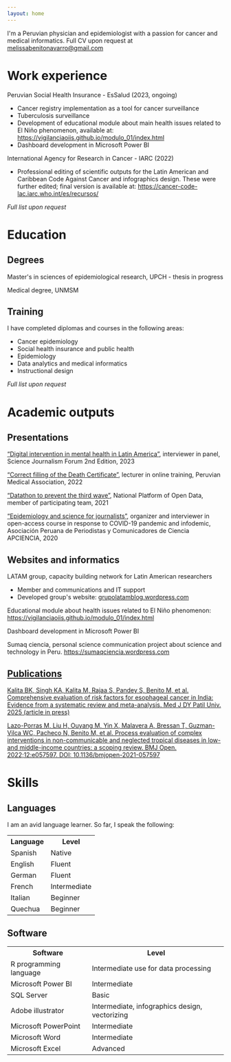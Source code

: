 ```yaml
---
layout: home
---
```


<html>
<body>
<p>I'm a Peruvian physician and epidemiologist with a passion for cancer and medical informatics. Full CV upon request at <a href="melissabenitonavarro@gmail.com" target="_blank">melissabenitonavarro@gmail.com</a></p>
<h1>Work experience</h1>
<p>Peruvian Social Health Insurance - EsSalud (2023, ongoing)</p>
<ul>
  <li>Cancer registry implementation as a tool for cancer surveillance</li>
  <li>Tuberculosis surveillance</li>
  <li>Development of educational module about main health issues related to El Niño phenomenon, available at: <a href="https://vigilanciaoiis.github.io/modulo_01/index.html" target="_blank">https://vigilanciaoiis.github.io/modulo_01/index.html</a></li>
  <li>Dashboard development in Microsoft Power BI</li>
</ul>
<p>International Agency for Research in Cancer - IARC (2022)</p>
<ul>
  <li>Professional editing of scientific outputs for the Latin American and Caribbean Code Against Cancer and infographics design. These were further edited; final version is available at: <a href="https://cancer-code-lac.iarc.who.int/es/recursos/" target="_blank">https://cancer-code-lac.iarc.who.int/es/recursos/</a></li>
</ul>
<p><i>Full list upon request</i></p>
<h1>Education</h1>
<h2>Degrees</h2>
<p>Master's in sciences of epidemiological research, UPCH - thesis in progress</p>
<p>Medical degree, UNMSM</p>
<h2>Training</h2>
<p>I have completed diplomas and courses in the following areas:</p>
<ul>
  <li>Cancer epidemiology</li>
  <li>Social health insurance and public health</li>
  <li>Epidemiology</li>
  <li>Data analytics and medical informatics</li>
  <li>Instructional design</li>
</ul>
<p><i>Full list upon request</i></p>
<h1>Academic outputs</h1>
<h2>Presentations</h2>
<p><a href="https://sciencejf.com/slots/digital-intervention-in-mental-health-in-latin-america/" target="_blank">“Digital intervention in mental health in Latin America”</a>, interviewer in panel, Science Journalism Forum 2nd Edition, 2023</p>
<p><a href="https://fb.watch/xLg2uaVsvF/" target="_blank">“Correct filling of the Death Certificate”</a>, lecturer in online training, Peruvian Medical Association, 2022</p>
<p><a href="https://www.gob.pe/es/i/2142975" target="_blank">“Datathon to prevent the third wave”</a>, National Platform of Open Data, member of participating team, 2021</p>
<p><a href="https://apcienciaperu.wordpress.com/curso-de-epidemiologia-y-ciencias-para-periodistas/" target="_blank">“Epidemiology and science for journalists”</a>, organizer and interviewer in open-access course in response to COVID-19 pandemic and infodemic, Asociación Peruana de Periodistas y Comunicadores de Ciencia APCIENCIA, 2020</p>
<h2>Websites and informatics</h2>
<p>LATAM group, capacity building network for Latin American researchers</p>
<ul>
  <li>Member and communications and IT support</li>
  <li>Developed group's website: <a href="grupolatamblog.wordpress.com" target="_blank">grupolatamblog.wordpress.com</a></li>
</ul>
<p>Educational module about health issues related to El Niño phenomenon: <a href="https://vigilanciaoiis.github.io/modulo_01/index.html" target="_blank">https://vigilanciaoiis.github.io/modulo_01/index.html</a></p>
<p>Dashboard development in Microsoft Power BI</p>
<p>Sumaq ciencia, personal science communication project about science and technology in Peru. <a href="https://sumaqciencia.wordpress.com" target="_blank">https://sumaqciencia.wordpress.com</p>
<h2>Publications</h2>
<p>Kalita BK, Singh KA, Kalita M, Rajaa S, Pandey S, Benito M, et al. Comprehensive evaluation of risk factors for esophageal cancer in India: Evidence from a systematic review and meta-analysis. Med J DY Patil Univ. 2025 (article in press)</p>
<p>Lazo-Porras M, Liu H, Ouyang M, Yin X, Malavera A, Bressan T, Guzman-Vilca WC, Pacheco N, Benito M, et al. Process evaluation of complex interventions in non-communicable and neglected tropical diseases in low- and middle-income countries: a scoping review. BMJ Open. 2022;12:e057597. DOI: <a href=" https://bmjopen.bmj.com/content/12/9/e057597" target="_blank">10.1136/bmjopen-2021-057597</a></p>
<h1>Skills</h1>
<h2>Languages</h2>
<p>I am an avid language learner. So far, I speak the following:</p>
<table>
  <tr>
    <th>Language</th>
    <th>Level</th>
  </tr>
  <tr>
    <td>Spanish</td>
    <td>Native</td>
  </tr>
  <tr>
    <td>English</td>
    <td>Fluent</td>
  </tr>
  <tr>
    <td>German</td>
    <td>Fluent</td>
  </tr>
  <tr>
    <td>French</td>
    <td>Intermediate</td>
  </tr>
  <tr>
    <td>Italian</td>
    <td>Beginner</td>
  </tr>
  <tr>
    <td>Quechua</td>
    <td>Beginner</td>
  </tr>
</table>
<h2>Software</h2>
<table>
  <tr>
    <th>Software</th>
    <th>Level</th>
  </tr>
  <tr>
    <td>R programming language</td>
    <td>Intermediate use for data processing</td>
  </tr>
  <tr>
    <td>Microsoft Power BI</td>
    <td>Intermediate</td>
  </tr>
  <tr>
    <td>SQL Server</td>
    <td>Basic</td>
  </tr>
  <tr>
    <td>Adobe illustrator</td>
    <td>Intermediate, infographics design, vectorizing</td>
  </tr>
  <tr>
    <td>Microsoft PowerPoint</td>
    <td>Intermediate</td>
  </tr>
  <tr>
    <td>Microsoft Word</td>
    <td>Intermediate</td>
  </tr>
  <tr>
    <td>Microsoft Excel</td>
    <td>Advanced</td>
  </tr>
</table>
</body>
</html>
